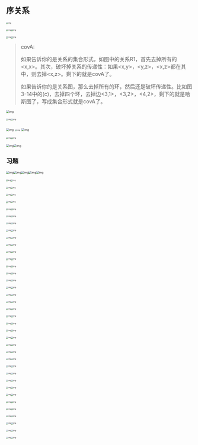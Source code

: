 ## 序关系

<img src="https://s3.ananas.chaoxing.com/doc/1c/3f/df/080744f3ab7ae34e9bd2029218b5ce46/thumb/2.png" alt="img" style="zoom:33%;" />

<img src="https://s3.ananas.chaoxing.com/doc/1c/3f/df/080744f3ab7ae34e9bd2029218b5ce46/thumb/3.png" alt="img" style="zoom:33%;" /><img src="https://s3.ananas.chaoxing.com/doc/1c/3f/df/080744f3ab7ae34e9bd2029218b5ce46/thumb/4.png" alt="img" style="zoom:33%;" />

<img src="https://s3.ananas.chaoxing.com/doc/1c/3f/df/080744f3ab7ae34e9bd2029218b5ce46/thumb/5.png" alt="img" style="zoom:33%;" /><img src="https://s3.ananas.chaoxing.com/doc/1c/3f/df/080744f3ab7ae34e9bd2029218b5ce46/thumb/6.png" alt="img" style="zoom:33%;" />

> covA:
>
> 如果告诉你的是关系的集合形式，如图中的关系R1，首先去掉所有的<x,x>。其次，破坏掉关系的传递性：如果<x,y>，<y,z>，<x,z>都在其中，则去掉<x,z>。剩下的就是covA了。
>
> 如果告诉你的是关系图，那么去掉所有的环，然后还是破坏传递性。比如图3-14中的(c)，去掉四个环，去掉边<3,1>，<3,2>，<4,2>，剩下的就是哈斯图了，写成集合形式就是covA了。

<img src="https://s3.ananas.chaoxing.com/doc/1c/3f/df/080744f3ab7ae34e9bd2029218b5ce46/thumb/8.png" alt="img" style="zoom:50%;" />

<img src="https://s3.ananas.chaoxing.com/doc/1c/3f/df/080744f3ab7ae34e9bd2029218b5ce46/thumb/9.png" alt="img" style="zoom:33%;" /><img src="https://s3.ananas.chaoxing.com/doc/1c/3f/df/080744f3ab7ae34e9bd2029218b5ce46/thumb/10.png" alt="img" style="zoom:33%;" />

<img src="https://s3.ananas.chaoxing.com/doc/1c/3f/df/080744f3ab7ae34e9bd2029218b5ce46/thumb/11.png" alt="img" style="zoom:50%;" />

<img src="https://s3.ananas.chaoxing.com/doc/1c/3f/df/080744f3ab7ae34e9bd2029218b5ce46/thumb/12.png" alt="img" style="zoom:33%;" />

<img src="https://s3.ananas.chaoxing.com/doc/1c/3f/df/080744f3ab7ae34e9bd2029218b5ce46/thumb/13.png" alt="img" style="zoom:50%;" />

<img src="https://s3.ananas.chaoxing.com/doc/1c/3f/df/080744f3ab7ae34e9bd2029218b5ce46/thumb/14.png" alt="img" style="zoom:33%;" /><img src="https://s3.ananas.chaoxing.com/doc/1c/3f/df/080744f3ab7ae34e9bd2029218b5ce46/thumb/15.png" alt="img" style="zoom:33%;" />

<img src="https://s3.ananas.chaoxing.com/doc/1c/3f/df/080744f3ab7ae34e9bd2029218b5ce46/thumb/16.png" alt="img" style="zoom:50%;" /><img src="https://s3.ananas.chaoxing.com/doc/1c/3f/df/080744f3ab7ae34e9bd2029218b5ce46/thumb/17.png" alt="img" style="zoom:50%;" />

### 习题

<img src="https://s3.ananas.chaoxing.com/sv-w8/doc/04/3d/7c/580d1da850470ff41709807bd14186b0/thumb/1.png" alt="img" style="zoom:50%;" /><img src="https://s3.ananas.chaoxing.com/sv-w8/doc/04/3d/7c/580d1da850470ff41709807bd14186b0/thumb/2.png" alt="img" style="zoom:50%;" /><img src="https://s3.ananas.chaoxing.com/sv-w8/doc/04/3d/7c/580d1da850470ff41709807bd14186b0/thumb/3.png" alt="img" style="zoom:50%;" /><img src="https://s3.ananas.chaoxing.com/sv-w8/doc/04/3d/7c/580d1da850470ff41709807bd14186b0/thumb/4.png" alt="img" style="zoom:50%;" /><img src="https://s3.ananas.chaoxing.com/sv-w8/doc/04/3d/7c/580d1da850470ff41709807bd14186b0/thumb/6.png" alt="img" style="zoom:50%;" />

<img src="https://s3.ananas.chaoxing.com/sv-w8/doc/04/3d/7c/580d1da850470ff41709807bd14186b0/thumb/7.png" alt="img" style="zoom:30%;" /><img src="https://s3.ananas.chaoxing.com/sv-w8/doc/04/3d/7c/580d1da850470ff41709807bd14186b0/thumb/8.png" alt="img" style="zoom:33%;" />

<img src="https://s3.ananas.chaoxing.com/sv-w8/doc/04/3d/7c/580d1da850470ff41709807bd14186b0/thumb/9.png" alt="img" style="zoom:33%;" /><img src="https://s3.ananas.chaoxing.com/sv-w8/doc/04/3d/7c/580d1da850470ff41709807bd14186b0/thumb/10.png" alt="img" style="zoom:30%;" />

<img src="https://s3.ananas.chaoxing.com/sv-w8/doc/04/3d/7c/580d1da850470ff41709807bd14186b0/thumb/11.png" alt="img" style="zoom:33%;" /><img src="https://s3.ananas.chaoxing.com/sv-w8/doc/04/3d/7c/580d1da850470ff41709807bd14186b0/thumb/12.png" alt="img" style="zoom:30%;" />

<img src="https://s3.ananas.chaoxing.com/sv-w8/doc/04/3d/7c/580d1da850470ff41709807bd14186b0/thumb/13.png" alt="img" style="zoom:33%;" /><img src="https://s3.ananas.chaoxing.com/sv-w8/doc/04/3d/7c/580d1da850470ff41709807bd14186b0/thumb/14.png" alt="img" style="zoom:30%;" />

<img src="https://s3.ananas.chaoxing.com/sv-w8/doc/04/3d/7c/580d1da850470ff41709807bd14186b0/thumb/15.png" alt="img" style="zoom:33%;" /><img src="https://s3.ananas.chaoxing.com/sv-w8/doc/04/3d/7c/580d1da850470ff41709807bd14186b0/thumb/16.png" alt="img" style="zoom:33%;" />

<img src="https://s3.ananas.chaoxing.com/sv-w8/doc/04/3d/7c/580d1da850470ff41709807bd14186b0/thumb/16.png" alt="img" style="zoom:33%;" /><img src="https://s3.ananas.chaoxing.com/sv-w8/doc/04/3d/7c/580d1da850470ff41709807bd14186b0/thumb/17.png" alt="img" style="zoom:33%;" />

<img src="https://s3.ananas.chaoxing.com/sv-w8/doc/04/3d/7c/580d1da850470ff41709807bd14186b0/thumb/18.png" alt="img" style="zoom:33%;" /><img src="https://s3.ananas.chaoxing.com/sv-w8/doc/04/3d/7c/580d1da850470ff41709807bd14186b0/thumb/19.png" alt="img" style="zoom:33%;" />

<img src="https://s3.ananas.chaoxing.com/sv-w8/doc/04/3d/7c/580d1da850470ff41709807bd14186b0/thumb/20.png" alt="img" style="zoom:33%;" /><img src="https://s3.ananas.chaoxing.com/sv-w8/doc/04/3d/7c/580d1da850470ff41709807bd14186b0/thumb/21.png" alt="img" style="zoom:33%;" />

<img src="https://s3.ananas.chaoxing.com/sv-w8/doc/04/3d/7c/580d1da850470ff41709807bd14186b0/thumb/22.png" alt="img" style="zoom:33%;" /><img src="https://s3.ananas.chaoxing.com/sv-w8/doc/04/3d/7c/580d1da850470ff41709807bd14186b0/thumb/23.png" alt="img" style="zoom:33%;" />

<img src="https://s3.ananas.chaoxing.com/sv-w8/doc/04/3d/7c/580d1da850470ff41709807bd14186b0/thumb/24.png" alt="img" style="zoom:33%;" /><img src="https://s3.ananas.chaoxing.com/sv-w8/doc/04/3d/7c/580d1da850470ff41709807bd14186b0/thumb/25.png" alt="img" style="zoom:33%;" />

<img src="https://s3.ananas.chaoxing.com/sv-w8/doc/04/3d/7c/580d1da850470ff41709807bd14186b0/thumb/26.png" alt="img" style="zoom:33%;" /><img src="https://s3.ananas.chaoxing.com/sv-w8/doc/04/3d/7c/580d1da850470ff41709807bd14186b0/thumb/27.png" alt="img" style="zoom:33%;" />

<img src="https://s3.ananas.chaoxing.com/sv-w8/doc/04/3d/7c/580d1da850470ff41709807bd14186b0/thumb/28.png" alt="img" style="zoom:33%;" /><img src="https://s3.ananas.chaoxing.com/sv-w8/doc/04/3d/7c/580d1da850470ff41709807bd14186b0/thumb/29.png" alt="img" style="zoom:33%;" />

<img src="https://s3.ananas.chaoxing.com/sv-w8/doc/04/3d/7c/580d1da850470ff41709807bd14186b0/thumb/30.png" alt="img" style="zoom:33%;" /><img src="https://s3.ananas.chaoxing.com/sv-w8/doc/04/3d/7c/580d1da850470ff41709807bd14186b0/thumb/31.png" alt="img" style="zoom:33%;" />

<img src="https://s3.ananas.chaoxing.com/sv-w8/doc/04/3d/7c/580d1da850470ff41709807bd14186b0/thumb/32.png" alt="img" style="zoom:33%;" /><img src="https://s3.ananas.chaoxing.com/sv-w8/doc/04/3d/7c/580d1da850470ff41709807bd14186b0/thumb/33.png" alt="img" style="zoom:33%;" />

<img src="https://s3.ananas.chaoxing.com/sv-w8/doc/04/3d/7c/580d1da850470ff41709807bd14186b0/thumb/34.png" alt="img" style="zoom:33%;" /><img src="https://s3.ananas.chaoxing.com/sv-w8/doc/04/3d/7c/580d1da850470ff41709807bd14186b0/thumb/35.png" alt="img" style="zoom:33%;" />

<img src="https://s3.ananas.chaoxing.com/sv-w8/doc/04/3d/7c/580d1da850470ff41709807bd14186b0/thumb/36.png" alt="img" style="zoom:33%;" /><img src="https://s3.ananas.chaoxing.com/sv-w8/doc/04/3d/7c/580d1da850470ff41709807bd14186b0/thumb/37.png" alt="img" style="zoom:33%;" />

<img src="https://s3.ananas.chaoxing.com/sv-w8/doc/04/3d/7c/580d1da850470ff41709807bd14186b0/thumb/38.png" alt="img" style="zoom:33%;" /><img src="https://s3.ananas.chaoxing.com/sv-w8/doc/04/3d/7c/580d1da850470ff41709807bd14186b0/thumb/39.png" alt="img" style="zoom:33%;" />

<img src="https://s3.ananas.chaoxing.com/sv-w8/doc/04/3d/7c/580d1da850470ff41709807bd14186b0/thumb/40.png" alt="img" style="zoom:33%;" /><img src="https://s3.ananas.chaoxing.com/sv-w8/doc/04/3d/7c/580d1da850470ff41709807bd14186b0/thumb/41.png" alt="img" style="zoom:33%;" />

<img src="https://s3.ananas.chaoxing.com/sv-w8/doc/04/3d/7c/580d1da850470ff41709807bd14186b0/thumb/42.png" alt="img" style="zoom:33%;" /><img src="https://s3.ananas.chaoxing.com/sv-w8/doc/04/3d/7c/580d1da850470ff41709807bd14186b0/thumb/43.png" alt="img" style="zoom:33%;" />

<img src="https://s3.ananas.chaoxing.com/sv-w8/doc/04/3d/7c/580d1da850470ff41709807bd14186b0/thumb/44.png" alt="img" style="zoom:33%;" /><img src="https://s3.ananas.chaoxing.com/sv-w8/doc/04/3d/7c/580d1da850470ff41709807bd14186b0/thumb/45.png" alt="img" style="zoom:33%;" />

<img src="https://s3.ananas.chaoxing.com/sv-w8/doc/04/3d/7c/580d1da850470ff41709807bd14186b0/thumb/46.png" alt="img" style="zoom:33%;" /><img src="https://s3.ananas.chaoxing.com/sv-w8/doc/04/3d/7c/580d1da850470ff41709807bd14186b0/thumb/47.png" alt="img" style="zoom:33%;" />

<img src="https://s3.ananas.chaoxing.com/sv-w8/doc/04/3d/7c/580d1da850470ff41709807bd14186b0/thumb/48.png" alt="img" style="zoom:33%;" /><img src="https://s3.ananas.chaoxing.com/sv-w8/doc/04/3d/7c/580d1da850470ff41709807bd14186b0/thumb/49.png" alt="img" style="zoom:33%;" />

<img src="https://s3.ananas.chaoxing.com/sv-w8/doc/04/3d/7c/580d1da850470ff41709807bd14186b0/thumb/51.png" alt="img" style="zoom:33%;" /><img src="https://s3.ananas.chaoxing.com/sv-w8/doc/04/3d/7c/580d1da850470ff41709807bd14186b0/thumb/52.png" alt="img" style="zoom:33%;" />

<img src="https://s3.ananas.chaoxing.com/sv-w8/doc/04/3d/7c/580d1da850470ff41709807bd14186b0/thumb/53.png" alt="img" style="zoom:33%;" /><img src="https://s3.ananas.chaoxing.com/sv-w8/doc/04/3d/7c/580d1da850470ff41709807bd14186b0/thumb/54.png" alt="img" style="zoom:33%;" />

<img src="https://s3.ananas.chaoxing.com/sv-w8/doc/04/3d/7c/580d1da850470ff41709807bd14186b0/thumb/55.png" alt="img" style="zoom:33%;" /><img src="https://s3.ananas.chaoxing.com/sv-w8/doc/04/3d/7c/580d1da850470ff41709807bd14186b0/thumb/56.png" alt="img" style="zoom:33%;" />

<img src="https://s3.ananas.chaoxing.com/sv-w8/doc/04/3d/7c/580d1da850470ff41709807bd14186b0/thumb/57.png" alt="img" style="zoom:33%;" /><img src="https://s3.ananas.chaoxing.com/sv-w8/doc/04/3d/7c/580d1da850470ff41709807bd14186b0/thumb/58.png" alt="img" style="zoom:33%;" />

<img src="https://s3.ananas.chaoxing.com/sv-w8/doc/04/3d/7c/580d1da850470ff41709807bd14186b0/thumb/59.png" alt="img" style="zoom:33%;" /><img src="https://s3.ananas.chaoxing.com/sv-w8/doc/04/3d/7c/580d1da850470ff41709807bd14186b0/thumb/60.png" alt="img" style="zoom:33%;" />

<img src="https://s3.ananas.chaoxing.com/sv-w8/doc/04/3d/7c/580d1da850470ff41709807bd14186b0/thumb/61.png" alt="img" style="zoom:33%;" /><img src="https://s3.ananas.chaoxing.com/sv-w8/doc/04/3d/7c/580d1da850470ff41709807bd14186b0/thumb/62.png" alt="img" style="zoom:33%;" />

<img src="https://s3.ananas.chaoxing.com/sv-w8/doc/04/3d/7c/580d1da850470ff41709807bd14186b0/thumb/63.png" alt="img" style="zoom:33%;" /><img src="https://s3.ananas.chaoxing.com/sv-w8/doc/04/3d/7c/580d1da850470ff41709807bd14186b0/thumb/64.png" alt="img" style="zoom:33%;" />

<img src="https://s3.ananas.chaoxing.com/sv-w8/doc/04/3d/7c/580d1da850470ff41709807bd14186b0/thumb/65.png" alt="img" style="zoom:33%;" /><img src="https://s3.ananas.chaoxing.com/sv-w8/doc/04/3d/7c/580d1da850470ff41709807bd14186b0/thumb/66.png" alt="img" style="zoom:33%;" />

<img src="https://s3.ananas.chaoxing.com/sv-w8/doc/04/3d/7c/580d1da850470ff41709807bd14186b0/thumb/67.png" alt="img" style="zoom:33%;" /><img src="https://s3.ananas.chaoxing.com/sv-w8/doc/04/3d/7c/580d1da850470ff41709807bd14186b0/thumb/68.png" alt="img" style="zoom:33%;" />

<img src="https://s3.ananas.chaoxing.com/sv-w8/doc/04/3d/7c/580d1da850470ff41709807bd14186b0/thumb/69.png" alt="img" style="zoom:33%;" /><img src="https://s3.ananas.chaoxing.com/sv-w8/doc/04/3d/7c/580d1da850470ff41709807bd14186b0/thumb/70.png" alt="img" style="zoom:33%;" />

<img src="https://s3.ananas.chaoxing.com/sv-w8/doc/04/3d/7c/580d1da850470ff41709807bd14186b0/thumb/71.png" alt="img" style="zoom:33%;" /><img src="https://s3.ananas.chaoxing.com/sv-w8/doc/04/3d/7c/580d1da850470ff41709807bd14186b0/thumb/72.png" alt="img" style="zoom:33%;" />

<img src="https://s3.ananas.chaoxing.com/sv-w8/doc/04/3d/7c/580d1da850470ff41709807bd14186b0/thumb/73.png" alt="img" style="zoom:33%;" /><img src="https://s3.ananas.chaoxing.com/sv-w8/doc/04/3d/7c/580d1da850470ff41709807bd14186b0/thumb/74.png" alt="img" style="zoom:33%;" />

<img src="https://s3.ananas.chaoxing.com/sv-w8/doc/04/3d/7c/580d1da850470ff41709807bd14186b0/thumb/75.png" alt="img" style="zoom:33%;" /><img src="https://s3.ananas.chaoxing.com/sv-w8/doc/04/3d/7c/580d1da850470ff41709807bd14186b0/thumb/76.png" alt="img" style="zoom:33%;" />

<img src="https://s3.ananas.chaoxing.com/sv-w8/doc/04/3d/7c/580d1da850470ff41709807bd14186b0/thumb/77.png" alt="img" style="zoom:33%;" /><img src="https://s3.ananas.chaoxing.com/sv-w8/doc/04/3d/7c/580d1da850470ff41709807bd14186b0/thumb/78.png" alt="img" style="zoom:33%;" />

<img src="https://s3.ananas.chaoxing.com/sv-w8/doc/04/3d/7c/580d1da850470ff41709807bd14186b0/thumb/79.png" alt="img" style="zoom:33%;" /><img src="https://s3.ananas.chaoxing.com/sv-w8/doc/04/3d/7c/580d1da850470ff41709807bd14186b0/thumb/80.png" alt="img" style="zoom:33%;" />




